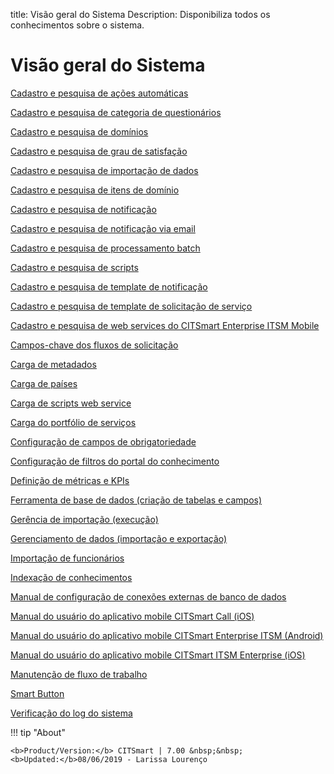 title:  Visão geral do Sistema
Description: Disponibiliza todos os conhecimentos sobre o sistema. 
# Visão geral do Sistema

[Cadastro e pesquisa de ações automáticas](/pt-br/citsmart-platform-7/plataform-administration/configuring-automatic-actions/automatic-actions.html)

[Cadastro e pesquisa de categoria de questionários](/pt-br/citsmart-platform-7/plataform-administration/questionnaires/questionnaires-management/questionnaire-category.html)

[Cadastro e pesquisa de domínios](/pt-br/citsmart-platform-7/plataform-administration/customizable-fields/register-domain.html)

[Cadastro e pesquisa de grau de satisfação](/pt-br/citsmart-platform-7/additional-features/surveys-and-feedback/satisfaction-survey.html)

[Cadastro e pesquisa de importação de dados](/pt-br/citsmart-platform-7/plataform-administration/database/register-data-import.html)

[Cadastro e pesquisa de itens de domínio](/pt-br/citsmart-platform-7/plataform-administration/customizable-fields/register-domain-item.html)

[Cadastro e pesquisa de notificação](/pt-br/citsmart-platform-7/additional-features/communication-and-notification/notification/use/notification.html)

[Cadastro e pesquisa de notificação via email](/pt-br/citsmart-platform-7/additional-features/communication-and-notification/email/notification.html)

[Cadastro e pesquisa de processamento batch](/pt-br/citsmart-platform-7/plataform-administration/configuring-automatic-actions/batch-processing.html)

[Cadastro e pesquisa de scripts](/pt-br/citsmart-platform-7/plataform-administration/database/run-script.html)

[Cadastro e pesquisa de template de notificação](/pt-br/citsmart-platform-7/additional-features/communication-and-notification/notification/configuration/notification-template.html)

[Cadastro e pesquisa de template de solicitação de serviço](/pt-br/citsmart-platform-7/plataform-administration/questionnaires/ticket-template.html)

[Cadastro e pesquisa de web services do CITSmart Enterprise ITSM Mobile](/pt-br/citsmart-platform-7/additional-features/mobile-and-field-service/configuration/web-service-mobile.html)

[Campos-chave dos fluxos de solicitação](/pt-br/citsmart-platform-7/plataform-administration/email-settings/key-field/request-flow-key.html)

[Carga de metadados](/pt-br/citsmart-platform-7/plataform-administration/data-and-import/metadata-load.html)

[Carga de países](/pt-br/citsmart-platform-7/plataform-administration/region-and-language/load-countries.html)

[Carga de scripts web service](/pt-br/citsmart-platform-7/get-started/script-web-service.html)

[Carga do portfólio de serviços](/pt-br/citsmart-platform-7/plataform-administration/data-and-import/import-service-portfolio.html)

[Configuração de campos de obrigatoriedade](/pt-br/citsmart-platform-7/plataform-administration/customizable-fields/mandatory-fields-setup.html)

[Configuração de filtros do portal do conhecimento](/pt-br/citsmart-platform-7/plataform-administration/environment-configuration/knowledge-filters-configure.html)

[Definição de métricas e KPIs](/pt-br/citsmart-platform-7/additional-features/reports/create/dashboard/configuration/define-metrics.html)

[Ferramenta de base de dados (criação de tabelas e campos)](/pt-br/citsmart-platform-7/plataform-administration/database/script-database-tool.html)

[Gerência de importação (execução)](/pt-br/citsmart-platform-7/plataform-administration/database/data-import-management.html)

[Gerenciamento de dados (importação e exportação)](plataform-administration/database/data-management)

[Importação de funcionários](/pt-br/citsmart-platform-7/plataform-administration/data-and-import/employee-import.html)

[Indexação de conhecimentos](/pt-br/citsmart-platform-7/plataform-administration/data-indexing/knowledge-indexing.html)

[Manual de configuração de conexões externas de banco de dados](/pt-br/citsmart-platform-7/plataform-administration/database/register-external-connections.html)

[Manual do usuário do aplicativo mobile CITSmart Call (iOS)](/pt-br/citsmart-platform-7/additional-features/mobile-and-field-service/apps/app-call.html)

[Manual do usuário do aplicativo mobile CITSmart Enterprise ITSM (Android)](/pt-br/citsmart-platform-7/additional-features/mobile-and-field-service/apps/android.html)

[Manual do usuário do aplicativo mobile CITSmart ITSM Enterprise (iOS)](/pt-br/citsmart-platform-7/additional-features/mobile-and-field-service/apps/ios.html)

[Manutenção de fluxo de trabalho](/pt-br/citsmart-platform-7/workflow/workflow-management.html)

[Smart Button](/pt-br/citsmart-platform-7/plataform-administration/customizable-fields/smart.button.html)

[Verificação do log do sistema](/pt-br/citsmart-platform-7/plataform-administration/logs-and-auditing/system-log.html)

!!! tip "About"

    <b>Product/Version:</b> CITSmart | 7.00 &nbsp;&nbsp;
    <b>Updated:</b>08/06/2019 - Larissa Lourenço


